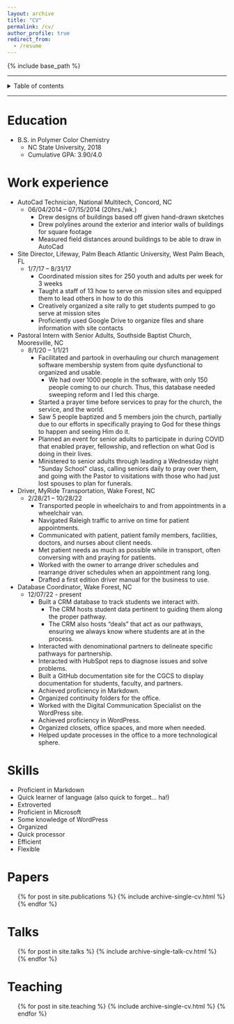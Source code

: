 ```yaml
---
layout: archive
title: "CV"
permalink: /cv/
author_profile: true
redirect_from:
  - /resume
---
```


{% include base_path %}

---

<details closed markdown="block">
  <summary>
    Table of contents
  </summary>
  {: .text-delta }
1. TOC
{:toc}
</details>

---

Education
======
* B.S. in Polymer Color Chemistry
   * NC State University, 2018
   * Cumulative GPA: 3.90/4.0


Work experience
======
* AutoCad Technician, National Multitech, Concord, NC
   * 06/04/2014 – 07/15/2014 (20hrs./wk.)
      * Drew designs of buildings based off given hand-drawn sketches
      * Drew polylines around the exterior and interior walls of buildings for square footage
      * Measured field distances around buildings to be able to draw in AutoCad
* Site Director, Lifeway, Palm Beach Atlantic University, West Palm Beach, FL
   * 1/7/17 – 8/31/17
      * Coordinated mission sites for 250 youth and adults per week for 3 weeks
      * Taught a staff of 13 how to serve on mission sites and equipped them to lead others in how to do this
      * Creatively organized a site rally to get students pumped to go serve at mission sites
      * Proficiently used Google Drive to organize files and share information with site contacts
* Pastoral Intern with Senior Adults, Southside Baptist Church, Mooresville, NC
   * 8/1/20 – 1/1/21
      * Facilitated and partook in overhauling our church management software membership system from quite dysfunctional to organized and usable.
        * We had over 1000 people in the software, with only 150 people coming to our church. Thus, this database needed sweeping reform and I led this charge.
      * Started a prayer time before services to pray for the church, the service, and the world.
      * Saw 5 people baptized and 5 members join the church, partially due to our efforts in specifically praying to God for these things to happen and seeing Him do it.
      * Planned an event for senior adults to participate in during COVID that enabled prayer, fellowship, and reflection on what God is doing in their lives.
      * Ministered to senior adults through leading a Wednesday night "Sunday School" class, calling seniors daily to pray over them, and going with the Pastor to visitations with those who had just lost spouses to plan for funerals.
* Driver, MyRide Transportation, Wake Forest, NC
   * 2/28/21 – 10/28/22
      * Transported people in wheelchairs to and from appointments in a wheelchair van.
      * Navigated Raleigh traffic to arrive on time for patient appointments.
      * Communicated with patient, patient family members, facilities, doctors, and nurses about client needs.
      * Met patient needs as much as possible while in transport, often conversing with and praying for patients.
      * Worked with the owner to arrange driver schedules and rearrange driver schedules when an appointment rang long.
      * Drafted a first edition driver manual for the business to use.
* Database Coordinator, Wake Forest, NC
   * 12/07/22 - present
      * Built a CRM database to track students we interact with.
        * The CRM hosts student data pertinent to guiding them along the proper pathway.
        * The CRM also hosts “deals” that act as our pathways, ensuring we always know where students are at in the process.
      * Interacted with denominational partners to delineate specific pathways for partnership.
      * Interacted with HubSpot reps to diagnose issues and solve problems.
      * Built a GitHub documentation site for the CGCS to display documentation for students, faculty, and partners.
      * Achieved proficiency in Markdown.
      * Organized continuity folders for the office.
      * Worked with the Digital Communication Specialist on the WordPress site.
      * Achieved proficiency in WordPress.
      * Organized closets, office spaces, and more when needed.
      * Helped update processes in the office to a more technological sphere.
  
Skills
======
* Proficient in Markdown
* Quick learner of language (also quick to forget... ha!)
* Extroverted
* Proficient in Microsoft
* Some knowledge of WordPress
* Organized
* Quick processor
* Efficient
* Flexible

Papers
======
  <ul>{% for post in site.publications %}
    {% include archive-single-cv.html %}
  {% endfor %}</ul>
  
Talks
======
  <ul>{% for post in site.talks %}
    {% include archive-single-talk-cv.html %}
  {% endfor %}</ul>
  
Teaching
======
  <ul>{% for post in site.teaching %}
    {% include archive-single-cv.html %}
  {% endfor %}</ul>

